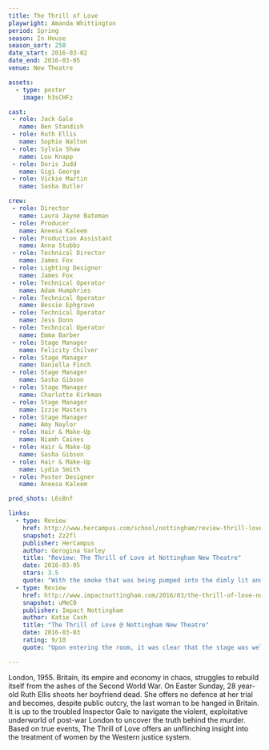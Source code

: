 ```yaml
---
title: The Thrill of Love
playwright: Amanda Whittington
period: Spring
season: In House
season_sort: 250
date_start: 2016-03-02
date_end: 2016-03-05
venue: New Theatre

assets:
  - type: poster
    image: h3sCHFz

cast:
 - role: Jack Gale
   name: Ben Standish
 - role: Ruth Ellis
   name: Sophie Walton
 - role: Sylvia Shaw
   name: Lou Knapp
 - role: Doris Judd
   name: Gigi George
 - role: Vickie Martin
   name: Sasha Butler

crew:
 - role: Director
   name: Laura Jayne Bateman
 - role: Producer
   name: Aneesa Kaleem
 - role: Production Assistant
   name: Anna Stubbs
 - role: Technical Director
   name: James Fox
 - role: Lighting Designer
   name: James Fox
 - role: Technical Operator
   name: Adam Humphries
 - role: Technical Operator
   name: Bessie Ephgrave
 - role: Technical Operator
   name: Jess Donn
 - role: Technical Operator
   name: Emma Barber
 - role: Stage Manager
   name: Felicity Chilver
 - role: Stage Manager
   name: Daniella Finch
 - role: Stage Manager
   name: Sasha Gibson
 - role: Stage Manager
   name: Charlotte Kirkman
 - role: Stage Manager
   name: Izzie Masters
 - role: Stage Manager
   name: Amy Naylor
 - role: Hair & Make-Up
   name: Niamh Caines
 - role: Hair & Make-Up
   name: Sasha Gibson
 - role: Hair & Make-Up
   name: Lydia Smith
 - role: Poster Designer
   name: Aneesa Kaleem

prod_shots: L6sBnf

links:
  - type: Review
    href: http://www.hercampus.com/school/nottingham/review-thrill-love-nottingham-new-theatre
    snapshot: Zz2fl
    publisher: HerCampus 
    author: Gerogina Varley
    title: "Review: The Thrill of Love at Nottingham New Theatre"
    date: 2016-03-05
    stars: 3.5
    quote: "With the smoke that was being pumped into the dimly lit and tightly enclosed performance space as well as the layout of the seating which had the audience members facing one another, the production set up an astonishingly effective atmosphere which really emphasised the quality of the most dramatic scenes."
  - type: Review
    href: http://www.impactnottingham.com/2016/03/the-thrill-of-love-nottingham-new-theatre/
    snapshot: uMeC0
    publisher: Impact Nottingham
    author: Katie Cash
    title: "The Thrill of Love @ Nottingham New Theatre"
    date: 2016-03-03
    rating: 9/10
    quote: "Upon entering the room, it was clear that the stage was well and truly set for the brilliant drama about to unfold. With the audience placed on opposite sides of the stage, we became well and truly the jury giving our verdict on the moral dilemma that Ruth, and too many women have had to face. The story of The Thrill of Love by Amanda Whittington was beautifully executed thanks to Laura Jayne Bateman’s direction and her cast. "

---
```


London, 1955. Britain, its empire and economy in chaos, struggles to rebuild itself from the ashes of the Second World War. On Easter Sunday, 28 year-old Ruth Ellis shoots her boyfriend dead. She offers no defence at her trial and becomes, despite public outcry, the last woman to be hanged in Britain. It is up to the troubled Inspector Gale to navigate the violent, exploitative underworld of post-war London to uncover the truth behind the murder. Based on true events, The Thrill of Love offers an unflinching insight into the treatment of women by the Western justice system.

